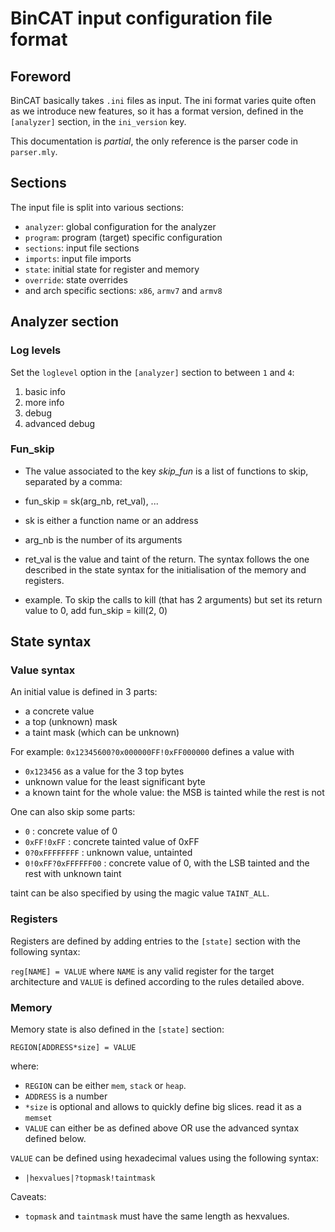 # BinCAT input configuration file format

## Foreword

BinCAT basically takes `.ini` files as input. The ini format varies quite often
as we introduce new features, so it has a format version, defined in the
`[analyzer]` section, in the `ini_version` key.

This documentation is *partial*, the only reference is the parser code in
`parser.mly`.

## Sections

The input file is split into various sections:
* `analyzer`: global configuration for the analyzer
* `program`: program (target) specific configuration
* `sections`: input file sections
* `imports`: input file imports
* `state`: initial state for register and memory 
* `override`: state overrides
* and arch specific sections: `x86`, `armv7` and `armv8`

## Analyzer section

### Log levels

Set the `loglevel` option in the `[analyzer]` section to between `1` and `4`:
1. basic info
2. more info
3. debug
4. advanced debug

### Fun_skip

* The value associated to the key _skip_fun_ is a list of functions to skip, separated by a comma:

* fun_skip = sk(arg_nb, ret_val), ...

* sk is either a function name or an address 

* arg_nb is the number of its arguments

* ret_val is the value and taint of the return. The syntax follows the one described in the state syntax for the initialisation of the memory and registers.

* example. To skip the calls to kill (that has 2 arguments) but set its return value to 0, add fun_skip = kill(2, 0)

## State syntax

### Value syntax

An initial value is defined in 3 parts:

* a concrete value
* a top (unknown) mask
* a taint mask (which can be unknown)

For example: `0x12345600?0x000000FF!0xFF000000` defines a value with
* `0x123456` as a value for the 3 top bytes
* unknown value for the least significant byte
* a known taint for the whole value: the MSB is tainted while the rest is not

One can also skip some parts:

* `0` : concrete value of 0 
* `0xFF!0xFF` : concrete tainted value of 0xFF
* `0?0xFFFFFFFF` : unknown value, untainted
* `0!0xFF?0xFFFFFF00` : concrete value of 0, with the LSB tainted and the rest with unknown taint

taint can be also specified by using the magic value `TAINT_ALL`.

### Registers

Registers are defined by adding entries to the `[state]` section with the
following syntax:

`reg[NAME] = VALUE` where `NAME` is any valid register for the target
architecture and `VALUE` is defined according to the rules detailed above.

### Memory
Memory state is also defined in the `[state]` section:

`REGION[ADDRESS*size] = VALUE`

where:

* `REGION` can be either `mem`, `stack` or `heap`.
* `ADDRESS` is a number
* `*size` is optional and allows to quickly define big slices. read it as a `memset`
* `VALUE` can either be as defined above OR use the advanced syntax defined below.

`VALUE` can be defined using hexadecimal values using the following syntax:

* `|hexvalues|?topmask!taintmask`

Caveats:
* `topmask` and `taintmask` must have the same length as hexvalues.
